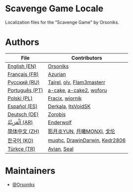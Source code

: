 # Scavenge Game Locale
Localization files for the "Scavenge Game" by Orsoniks.

# Authors
| File                       | Contributors                                                                                                        |
|----------------------------|---------------------------------------------------------------------------------------------------------------------|
| [English (EN)](/EN.json)   | [Orsoniks](https://github.com/Orsoniks)                                                                             |
| [Français (FR)](/FR.json)  | [Azurian](https://github.com/clemtomera)                                                                            |                                                                             |
| [Русский (RU)](/RU.json)   | [Tairel](https://github.com/Tairelol), [olv](https://github.com/Ol1vver), [Flam3masterr](https://github.com/Flam3masterr)                                         |
| [Português (PT)](/PT.json) | [a-cake](https://github.com/a-cake), [a-cake2](https://github.com/a-cake2), [woforu](https://github.com/woforu)     |
| [Polski (PL)](/PL.json)   | [Fracix](https://github.com/Fracix), [wiornik](https://github.com/wiornik)                                           |
| [Español (ES)](/ES.json)   | [Derkala](https://github.com/Derkala), [ItsVoidSK](https://github.com/ItsVoidSK)                                    |
| [Deutsch (DE)](/DE.json)   | [Zorobis](https://github.com/Zorobis)                                                                               |
| [اَلْعَرَبِيَّةُ (AR)](/AR.json)   | [Enderwolf](https://github.com/Enderw0lf)    |
| [简体中文 (ZH)](/ZH.json)   | [影月炎YUN](https://github.com/YUN2474), [月曦MONXI](https://github.com/martha-mana), [戈伦](https://github.com/ALPHA371)  |
| [한국어 (KO)](/KO.json)     | [muqhc](https://github.com/muqhc), [DrawinDarwin](https://github.com/DrawinDarwin), [Kedr2806](https://github.com/Kedr2806) |
| [Türkçe (TR)](/TR.json)   | [Avian](https://github.com/avianblackhole), [Seal](https://github.com/reelseal)                                      |

# Maintainers
* [@Orsoniks](https://github.com/Orsoniks)
